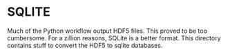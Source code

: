 # SQLITE

Much of the Python workflow output HDF5 files.  This proved to be too cumbersome. For a zillion reasons, SQLite is a better format.  This directory contains stuff to convert the HDF5 to sqlite databases.
